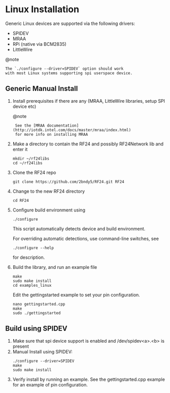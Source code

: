 # Linux Installation
Generic Linux devices are supported via the following drivers:
* SPIDEV
* MRAA
* RPi (native via BCM2835)
* LittleWire

@note

    The `./configure --driver=SPIDEV` option should work
    with most Linux systems supporting spi userspace device.

## Generic Manual Install
1. Install prerequisites if there are any (MRAA, LittleWire libraries, setup SPI device etc)

    @note

        See the [MRAA documentation](http://iotdk.intel.com/docs/master/mraa/index.html)
        for more info on installing MRAA
2. Make a directory to contain the RF24 and possibly RF24Network lib and enter it
    ```shell
    mkdir ~/rf24libs
    cd ~/rf24libs
    ```
3. Clone the RF24 repo
    ```shell
    git clone https://github.com/2bndy5/RF24.git RF24
    ```
4. Change to the new RF24 directory
    ```shell
    cd RF24
    ```
5. Configure build environment using
    ```shell
    ./configure
    ```
    This script automatically detects device and build environment.

    For overriding automatic detections, use command-line switches,
    see
    ```shell
    ./configure --help
    ```
    for description.
6. Build the library, and run an example file
    ```shell
    make
    sudo make install
    cd examples_linux
    ```
    Edit the gettingstarted example to set your pin configuration.

    ```shell
    nano gettingstarted.cpp
    make
    sudo ./gettingstarted
    ```
## Build using SPIDEV
1. Make sure that spi device support is enabled and /dev/spidev\<a\>.\<b\> is present
2. Manual Install using SPIDEV:
    ```shell
    ./configure --driver=SPIDEV
    make
    sudo make install
    ```
3. Verify install by running an example.
    See the gettingstarted.cpp example for an example of pin configuration.
